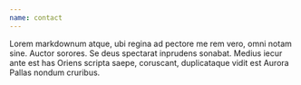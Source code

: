 ```yaml
---
name: contact
---
```

Lorem markdownum atque, ubi regina ad pectore me rem vero, omni notam sine.
Auctor sorores. Se deus spectarat inprudens sonabat. Medius iecur ante est has
Oriens scripta saepe, coruscant, duplicataque vidit est Aurora Pallas nondum
cruribus.